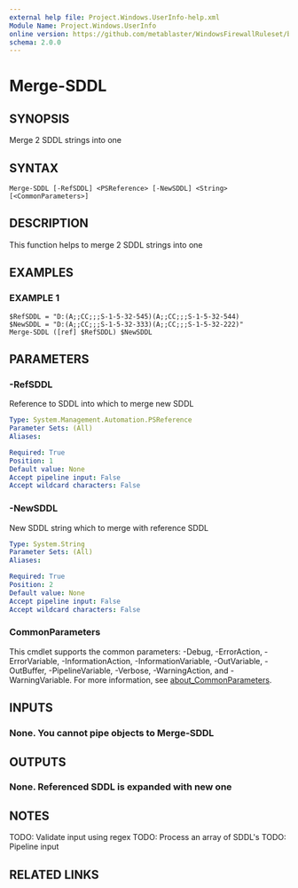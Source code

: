 ```yaml
---
external help file: Project.Windows.UserInfo-help.xml
Module Name: Project.Windows.UserInfo
online version: https://github.com/metablaster/WindowsFirewallRuleset/blob/develop/Modules/Project.Windows.UserInfo/Help/en-US/Merge-SDDL.md
schema: 2.0.0
---
```


# Merge-SDDL

## SYNOPSIS

Merge 2 SDDL strings into one

## SYNTAX

```none
Merge-SDDL [-RefSDDL] <PSReference> [-NewSDDL] <String> [<CommonParameters>]
```

## DESCRIPTION

This function helps to merge 2 SDDL strings into one

## EXAMPLES

### EXAMPLE 1

```
$RefSDDL = "D:(A;;CC;;;S-1-5-32-545)(A;;CC;;;S-1-5-32-544)
$NewSDDL = "D:(A;;CC;;;S-1-5-32-333)(A;;CC;;;S-1-5-32-222)"
Merge-SDDL ([ref] $RefSDDL) $NewSDDL
```

## PARAMETERS

### -RefSDDL

Reference to SDDL into which to merge new SDDL

```yaml
Type: System.Management.Automation.PSReference
Parameter Sets: (All)
Aliases:

Required: True
Position: 1
Default value: None
Accept pipeline input: False
Accept wildcard characters: False
```

### -NewSDDL

New SDDL string which to merge with reference SDDL

```yaml
Type: System.String
Parameter Sets: (All)
Aliases:

Required: True
Position: 2
Default value: None
Accept pipeline input: False
Accept wildcard characters: False
```

### CommonParameters

This cmdlet supports the common parameters: -Debug, -ErrorAction, -ErrorVariable, -InformationAction, -InformationVariable, -OutVariable, -OutBuffer, -PipelineVariable, -Verbose, -WarningAction, and -WarningVariable. For more information, see [about_CommonParameters](http://go.microsoft.com/fwlink/?LinkID=113216).

## INPUTS

### None. You cannot pipe objects to Merge-SDDL

## OUTPUTS

### None. Referenced SDDL is expanded with new one

## NOTES

TODO: Validate input using regex
TODO: Process an array of SDDL's
TODO: Pipeline input

## RELATED LINKS

